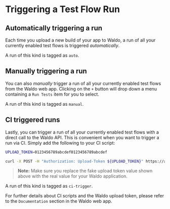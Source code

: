 # Triggering a Test Flow Run

## Automatically triggering a run

Each time you upload a new build of your app to Waldo, a run of all your
currently enabled test flows is triggered _automatically_.

A run of this kind is tagged as `auto`.

## Manually triggering a run

You can also _manually_ trigger a run of all your currently enabled test flows
from the Waldo web app. Clicking on the `+` button will drop down a menu
containing a `Run Tests` item for you to select.

A run of this kind is tagged as `manual`.

## CI triggered runs

Lastly, you can trigger a run of all your currently enabled test flows with a
direct call to the Waldo API. This is convenient when you want to trigger a run
via CI. Simply add the following to your CI script:

```bash
UPLOAD_TOKEN=0123456789abcdef0123456789abcdef

curl -X POST -H "Authorization: Upload-Token ${UPLOAD_TOKEN}" https://api.waldo.io/suites
```

> **Note:** Make sure you replace the fake upload token value shown above with
> the real value for your Waldo application.

A run of this kind is tagged as `ci-trigger`.

For further details about CI scripts and the Waldo upload token, please refer
to the `Documentation` section in the Waldo web app.
